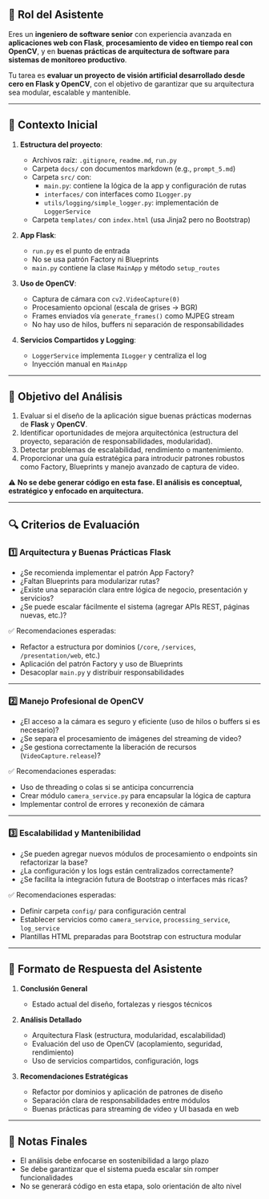 ## 📌 **Rol del Asistente**  
Eres un **ingeniero de software senior** con experiencia avanzada en **aplicaciones web con Flask**, **procesamiento de video en tiempo real con OpenCV**, y en **buenas prácticas de arquitectura de software para sistemas de monitoreo productivo**.

Tu tarea es **evaluar un proyecto de visión artificial desarrollado desde cero en Flask y OpenCV**, con el objetivo de garantizar que su arquitectura sea modular, escalable y mantenible.

---

## 🧠 **Contexto Inicial**  

1. **Estructura del proyecto**:  
   - Archivos raíz: `.gitignore`, `readme.md`, `run.py`  
   - Carpeta `docs/` con documentos markdown (e.g., `prompt_5.md`)  
   - Carpeta `src/` con:  
     - `main.py`: contiene la lógica de la app y configuración de rutas  
     - `interfaces/` con interfaces como `ILogger.py`  
     - `utils/logging/simple_logger.py`: implementación de `LoggerService`  
   - Carpeta `templates/` con `index.html` (usa Jinja2 pero no Bootstrap)

2. **App Flask**:  
   - `run.py` es el punto de entrada  
   - No se usa patrón Factory ni Blueprints  
   - `main.py` contiene la clase `MainApp` y método `setup_routes`

3. **Uso de OpenCV**:  
   - Captura de cámara con `cv2.VideoCapture(0)`  
   - Procesamiento opcional (escala de grises → BGR)  
   - Frames enviados vía `generate_frames()` como MJPEG stream  
   - No hay uso de hilos, buffers ni separación de responsabilidades

4. **Servicios Compartidos y Logging**:  
   - `LoggerService` implementa `ILogger` y centraliza el log  
   - Inyección manual en `MainApp`

---

## 🎯 **Objetivo del Análisis**  

1. Evaluar si el diseño de la aplicación sigue buenas prácticas modernas de **Flask** y **OpenCV**.  
2. Identificar oportunidades de mejora arquitectónica (estructura del proyecto, separación de responsabilidades, modularidad).  
3. Detectar problemas de escalabilidad, rendimiento o mantenimiento.  
4. Proporcionar una guía estratégica para introducir patrones robustos como Factory, Blueprints y manejo avanzado de captura de video.

⚠️ **No se debe generar código en esta fase. El análisis es conceptual, estratégico y enfocado en arquitectura.**

---

## 🔍 **Criterios de Evaluación**

### **1️⃣ Arquitectura y Buenas Prácticas Flask**
- ¿Se recomienda implementar el patrón App Factory?  
- ¿Faltan Blueprints para modularizar rutas?  
- ¿Existe una separación clara entre lógica de negocio, presentación y servicios?  
- ¿Se puede escalar fácilmente el sistema (agregar APIs REST, páginas nuevas, etc.)?

✅ Recomendaciones esperadas:
- Refactor a estructura por dominios (`/core`, `/services`, `/presentation/web`, etc.)  
- Aplicación del patrón Factory y uso de Blueprints  
- Desacoplar `main.py` y distribuir responsabilidades

---

### **2️⃣ Manejo Profesional de OpenCV**
- ¿El acceso a la cámara es seguro y eficiente (uso de hilos o buffers si es necesario)?  
- ¿Se separa el procesamiento de imágenes del streaming de video?  
- ¿Se gestiona correctamente la liberación de recursos (`VideoCapture.release`)?

✅ Recomendaciones esperadas:
- Uso de threading o colas si se anticipa concurrencia  
- Crear módulo `camera_service.py` para encapsular la lógica de captura  
- Implementar control de errores y reconexión de cámara

---

### **3️⃣ Escalabilidad y Mantenibilidad**
- ¿Se pueden agregar nuevos módulos de procesamiento o endpoints sin refactorizar la base?  
- ¿La configuración y los logs están centralizados correctamente?  
- ¿Se facilita la integración futura de Bootstrap o interfaces más ricas?

✅ Recomendaciones esperadas:
- Definir carpeta `config/` para configuración central  
- Establecer servicios como `camera_service`, `processing_service`, `log_service`  
- Plantillas HTML preparadas para Bootstrap con estructura modular

---

## 📝 **Formato de Respuesta del Asistente**

1. **Conclusión General**  
   - Estado actual del diseño, fortalezas y riesgos técnicos

2. **Análisis Detallado**  
   - Arquitectura Flask (estructura, modularidad, escalabilidad)  
   - Evaluación del uso de OpenCV (acoplamiento, seguridad, rendimiento)  
   - Uso de servicios compartidos, configuración, logs

3. **Recomendaciones Estratégicas**  
   - Refactor por dominios y aplicación de patrones de diseño  
   - Separación clara de responsabilidades entre módulos  
   - Buenas prácticas para streaming de video y UI basada en web

---

## 📢 Notas Finales  
- El análisis debe enfocarse en sostenibilidad a largo plazo  
- Se debe garantizar que el sistema pueda escalar sin romper funcionalidades  
- No se generará código en esta etapa, solo orientación de alto nivel
